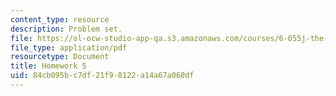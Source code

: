 ```yaml
---
content_type: resource
description: Problem set.
file: https://ol-ocw-studio-app-qa.s3.amazonaws.com/courses/6-055j-the-art-of-approximation-in-science-and-engineering-spring-2008/84cb095bc7df21f98122a14a67a060df_hw05.pdf
file_type: application/pdf
resourcetype: Document
title: Homework 5
uid: 84cb095b-c7df-21f9-8122-a14a67a060df
---
```

